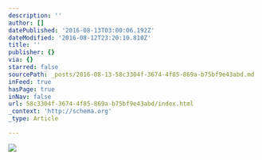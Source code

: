 ```yaml
---
description: ''
author: []
datePublished: '2016-08-13T03:00:06.192Z'
dateModified: '2016-08-12T23:20:10.810Z'
title: ''
publisher: {}
via: {}
starred: false
sourcePath: _posts/2016-08-13-58c3304f-3674-4f85-869a-b75bf9e43abd.md
inFeed: true
hasPage: true
inNav: false
url: 58c3304f-3674-4f85-869a-b75bf9e43abd/index.html
_context: 'http://schema.org'
_type: Article

---
```

![](https://the-grid-user-content.s3-us-west-2.amazonaws.com/06435726-e31c-4731-a965-b1fdce93f274.jpg)